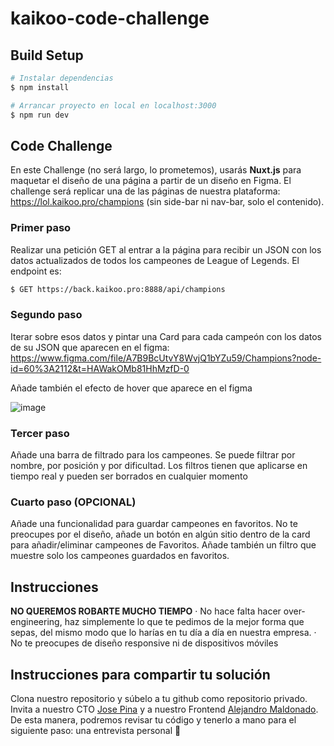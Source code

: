 # kaikoo-code-challenge

## Build Setup

```bash
# Instalar dependencias
$ npm install

# Arrancar proyecto en local en localhost:3000
$ npm run dev
```

## Code Challenge
En este Challenge (no será largo, lo prometemos), usarás **Nuxt.js** para maquetar el diseño de una página a partir de un diseño en Figma. El challenge será replicar una de las páginas de nuestra plataforma: https://lol.kaikoo.pro/champions (sin side-bar ni nav-bar, solo el contenido).

### Primer paso
Realizar una petición GET al entrar a la página para recibir un JSON con los datos actualizados de todos los campeones de League of Legends. El endpoint es:
```bash
$ GET https://back.kaikoo.pro:8888/api/champions
```

### Segundo paso
Iterar sobre esos datos y pintar una Card para cada campeón con los datos de su JSON que aparecen en el figma:
https://www.figma.com/file/A7B9BcUtvY8WvjQ1bYZu59/Champions?node-id=60%3A2112&t=HAWakOMb81HhMzfD-0

Añade también el efecto de hover que aparece en el figma

![image](https://user-images.githubusercontent.com/78962636/210406701-0f55e966-5ae0-4d28-8442-c84db07ab07b.png)

### Tercer paso
Añade una barra de filtrado para los campeones. Se puede filtrar por nombre, por posición y por dificultad. Los filtros tienen que aplicarse en tiempo real y pueden ser borrados en cualquier momento

### Cuarto paso (OPCIONAL)
Añade una funcionalidad para guardar campeones en favoritos. No te preocupes por el diseño, añade un botón en algún sitio dentro de la card para añadir/eliminar campeones de Favoritos. Añade también un filtro que muestre solo los campeones guardados en favoritos.


## Instrucciones
**NO QUEREMOS ROBARTE MUCHO TIEMPO**
  · No hace falta hacer over-engineering, haz simplemente lo que te pedimos de la mejor forma que sepas, del mismo modo que lo harías en tu día a día en nuestra empresa.
  · No te preocupes de diseño responsive ni de dispositivos móviles

## Instrucciones para compartir tu solución
Clona nuestro repositorio y súbelo a tu github como repositorio privado. Invita a nuestro CTO [Jose Pina](https://github.com/josepinaKaikoo) y a nuestro Frontend [Alejandro Maldonado](https://github.com/amaldonadokaikoo). De esta manera, podremos revisar tu código y tenerlo a mano para el siguiente paso: una entrevista personal 👻

